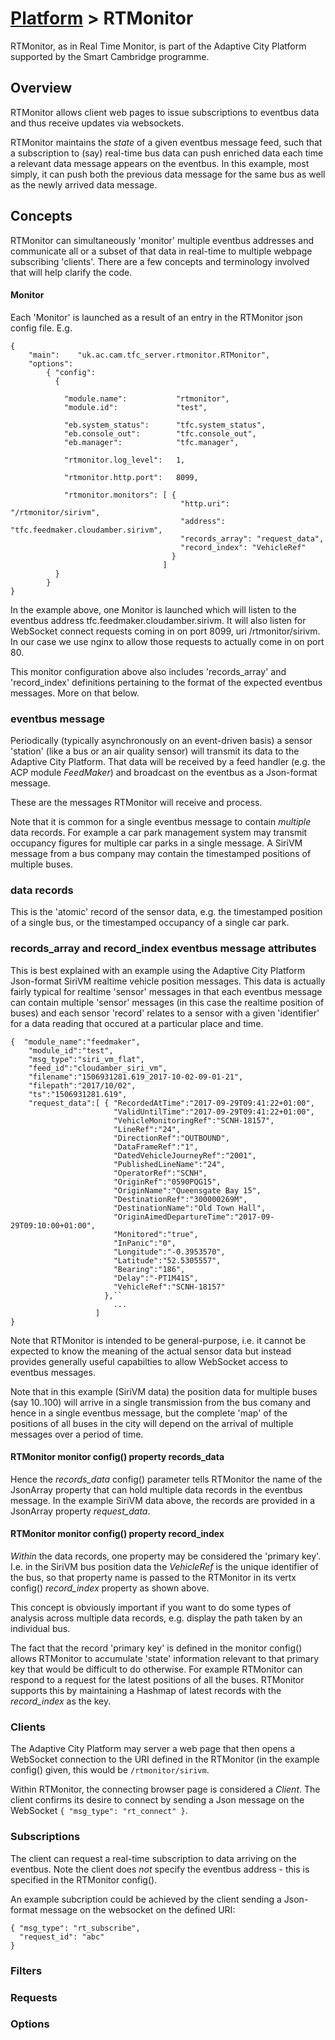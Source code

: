 # [Platform](https://github.com/ijl20/tfc_server) &gt; RTMonitor

RTMonitor, as in Real Time Monitor, is part of the Adaptive City Platform
supported by the Smart Cambridge programme.

## Overview

RTMonitor allows client web pages to issue subscriptions to eventbus data and
thus receive updates via websockets.

RTMonitor maintains the *state* of a given eventbus message feed, such that a
subscription to (say) real-time bus data can push enriched data each time a 
relevant data message appears on the eventbus. In this example, most simply, it can push both the
previous data message for the same bus as well as the newly arrived data message.

## Concepts

RTMonitor can simultaneously 'monitor' multiple eventbus addresses and communicate all or a subset
of that data in real-time to multiple webpage subscribing 'clients'. There are a few concepts
and terminology involved that will help clarify the code.

#### Monitor

Each 'Monitor' is launched as a result of an entry in the RTMonitor json config file.  E.g.
```
{    
    "main":    "uk.ac.cam.tfc_server.rtmonitor.RTMonitor",
    "options":
        { "config":
          {

            "module.name":           "rtmonitor",
            "module.id":             "test",

            "eb.system_status":      "tfc.system_status",
            "eb.console_out":        "tfc.console_out",
            "eb.manager":            "tfc.manager",
              
            "rtmonitor.log_level":   1,

            "rtmonitor.http.port":   8099,

            "rtmonitor.monitors": [ {
                                      "http.uri":   "/rtmonitor/sirivm",
                                      "address":    "tfc.feedmaker.cloudamber.sirivm",
                                      "records_array": "request_data",
                                      "record_index": "VehicleRef"
                                    }
                                  ]
          }
        }
}
```
In the example above, one Monitor is launched which will listen to the eventbus address
tfc.feedmaker.cloudamber.sirivm.  It will also listen for WebSocket connect requests coming in
on port 8099, uri /rtmonitor/sirivm.  In our case we use nginx to allow those requests to 
actually come in on port 80.

This monitor configuration above also includes 'records\_array' and 'record\_index' definitions
pertaining to the format of the expected eventbus messages.  More on that below.

### eventbus message

Periodically (typically asynchronously on an event-driven basis) a sensor 'station' (like a 
bus or an air quality sensor) will transmit its data to the Adaptive City Platform.  That data
will be received by a feed handler (e.g. the ACP module *FeedMaker*) and broadcast on the
eventbus as a Json-format message.

These are the messages RTMonitor will receive and process.

Note that it is common for a single eventbus message to contain *multiple* data records.  For
example a car park management system may transmit occupancy figures for multiple car parks in
a single message.  A SiriVM message from a bus company may contain the timestamped positions
of multiple buses.

### data records

This is the 'atomic' record of the sensor data, e.g. the timestamped position of a single
bus, or the timestamped occupancy of a single car park.

### records\_array and record\_index eventbus message attributes

This is best explained with an example using the Adaptive City Platform Json-format SiriVM
realtime vehicle position messages.  This data is actually fairly typical for realtime 
'sensor' messages in that each eventbus message can contain multiple 'sensor' messages (in
this case the realtime position of buses) and each sensor 'record' relates to a sensor with
a given 'identifier' for a data reading that occured at a particular place and time.

```
{  "module_name":"feedmaker",
    "module_id":"test",
    "msg_type":"siri_vm_flat",
    "feed_id":"cloudamber_siri_vm",
    "filename":"1506931281.619_2017-10-02-09-01-21",
    "filepath":"2017/10/02",
    "ts":"1506931281.619",
    "request_data":[ { "RecordedAtTime":"2017-09-29T09:41:22+01:00",
                       "ValidUntilTime":"2017-09-29T09:41:22+01:00",
                       "VehicleMonitoringRef":"SCNH-18157",
                       "LineRef":"24",
                       "DirectionRef":"OUTBOUND",
                       "DataFrameRef":"1",
                       "DatedVehicleJourneyRef":"2001",
                       "PublishedLineName":"24",
                       "OperatorRef":"SCNH",
                       "OriginRef":"0590PQG15",
                       "OriginName":"Queensgate Bay 15",
                       "DestinationRef":"300000269M",
                       "DestinationName":"Old Town Hall",
                       "OriginAimedDepartureTime":"2017-09-29T09:10:00+01:00",
                       "Monitored":"true",
                       "InPanic":"0",
                       "Longitude":"-0.3953570",
                       "Latitude":"52.5305557",
                       "Bearing":"186",
                       "Delay":"-PT1M41S",
                       "VehicleRef":"SCNH-18157"
                     },``
                       ...
                   ]
}
```
Note that RTMonitor is intended to be general-purpose, i.e. it cannot be expected to know
the meaning of the actual sensor data but instead provides generally useful capabilties
to allow WebSocket access to eventbus messages.

Note that in this example (SiriVM data) the position data for multiple buses (say 10..100)
will arrive in a single transmission from the bus comany and hence in a single eventbus
message, but the complete 'map' of the positions of all buses in the city will depend on
the arrival of multiple messages over a period of time.

#### RTMonitor monitor config() property records\_data

Hence the *records\_data* config() parameter tells RTMonitor the name of the JsonArray property
that can hold multiple data records in the eventbus message.  In the example SiriVM data above,
the records are provided in a JsonArray property *request\_data*.

#### RTMonitor monitor config() property record\_index

*Within* the data records, one property may be considered the 'primary key'.  I.e. in the 
SiriVM bus position data the *VehicleRef* is the unique identifier of the bus, so that property
name is passed to the RTMonitor in its vertx config() *record\_index* property as shown above. 

This concept is obviously important if you want to do some types of analysis across multiple
data records, e.g. display the path taken by an individual bus.

The fact that the record 'primary key' is defined in the monitor config() allows RTMonitor to
accumulate 'state' information relevant to that primary key that would be difficult to do otherwise.
For example RTMonitor can respond to a request for the latest positions of all the buses.  RTMonitor
supports this by maintaining a Hashmap of latest records with the *record\_index* as the key.

### Clients

The Adaptive City Platform may server a web page that then opens a WebSocket connection to the
URI defined in the RTMonitor (in the example config() given, this would be ```/rtmonitor/sirivm```.

Within RTMonitor, the connecting browser page is considered a *Client*. The client confirms
its desire to connect by sending a Json message on the WebSocket ```{ "msg_type": "rt_connect" }```.

###  Subscriptions

The client can request a real-time subscription to data arriving on the eventbus.  Note the 
client does *not* specify the eventbus address - this is specified in the RTMonitor config().

An example subcription could be achieved by the client sending a Json-format message on the
websocket on the defined URI:
```
{ "msg_type": "rt_subscribe",
  "request_id": "abc"
}
```

### Filters


### Requests


### Options

